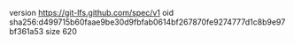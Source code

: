 version https://git-lfs.github.com/spec/v1
oid sha256:d499715b60faae9be30d9fbfab0614bf267870fe9274777d1c8b9e97bf361a53
size 620
